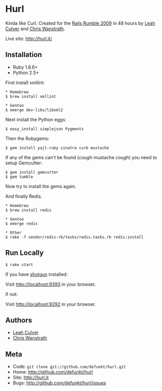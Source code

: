 Hurl
====

Kinda like Curl. Created for the [Rails Rumble 2009][1] in 48 hours by
[Leah Culver][2] and [Chris Wanstrath][3].

Live site: <http://hurl.it/>


Installation
------------

* Ruby 1.8.6+
* Python 2.5+

First install xmllint:

    * Homebrew
    $ brew install xmllint

    * Gentoo
    $ emerge dev-libs/libxml2

Next install the Python eggs:

    $ easy_install simplejson Pygments

Then the Rubygems:

    $ gem install yajl-ruby sinatra curb mustache

If any of the gems can't be found (*cough* mustache *cough*) you need
to setup Gemcutter:

    $ gem install gemcutter
    $ gem tumble

Now try to install the gems again.

And finally Redis.

    * Homebrew
    $ brew install redis

    * Gentoo
    $ emerge redis

    * Other
    $ rake -f vendor/redis-rb/tasks/redis.tasks.rb redis:install


Run Locally
-----------

    $ rake start

If you have [shotgun](http://github.com/rtomayko/shotgun) installed:

Visit <http://localhost:9393> in your browser.

If not:

Visit <http://localhost:9292> in your browser.


Authors
-------

* [Leah Culver][2]
* [Chris Wanstrath][3]


Meta
----

* Code: `git clone git://github.com/defunkt/hurl.git`
* Home: <http://github.com/defunkt/hurl>
* Site: <http://hurl.it>
* Bugs: <http://github.com/defunkt/hurl/issues>


[1]: http://r09.railsrumble.com/
[2]: http://github.com/leah
[3]: http://github.com/defunkt
